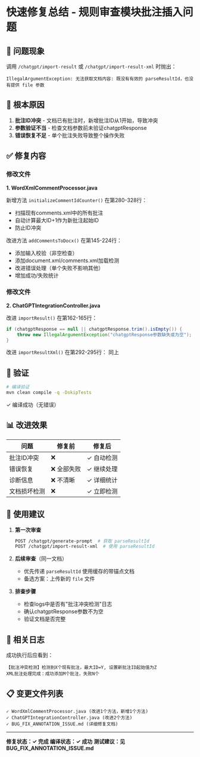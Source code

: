 # 快速修复总结 - 规则审查模块批注插入问题

## 🎯 问题现象

调用 `/chatgpt/import-result` 或 `/chatgpt/import-result-xml` 时抛出：
```
IllegalArgumentException: 无法获取文档内容: 既没有有效的 parseResultId，也没有提供 file 参数
```

## 🔧 根本原因

1. **批注ID冲突** - 文档已有批注时，新增批注ID从1开始，导致冲突
2. **参数验证不当** - 检查文档参数前未验证chatgptResponse
3. **错误恢复不足** - 单个批注失败导致整个操作失败

## ✅ 修复内容

### 修改文件

**1. WordXmlCommentProcessor.java**

新增方法 `initializeCommentIdCounter()` 在第280-328行：
- 扫描现有comments.xml中的所有批注
- 自动计算最大ID+1作为新批注起始ID
- 防止ID冲突

改进方法 `addCommentsToDocx()` 在第145-224行：
- 添加输入校验（非空检查）
- 添加document.xml/comments.xml加载检测
- 改进错误处理（单个失败不影响其他）
- 增加成功/失败统计

### 修改文件

**2. ChatGPTIntegrationController.java**

改进 `importResult()` 在第162-165行：
```java
if (chatgptResponse == null || chatgptResponse.trim().isEmpty()) {
    throw new IllegalArgumentException("chatgptResponse参数缺失或为空");
}
```

改进 `importResultXml()` 在第292-295行：
同上

## 🧪 验证

```bash
# 编译验证
mvn clean compile -q -DskipTests
```
✓ 编译成功（无错误）

## 📊 改进效果

| 问题 | 修复前 | 修复后 |
|-----|-------|-------|
| 批注ID冲突 | ❌ | ✓ 自动检测 |
| 错误恢复 | ❌ 全部失败 | ✓ 继续处理 |
| 诊断信息 | ❌ 不清晰 | ✓ 详细统计 |
| 文档损坏检测 | ❌ | ✓ 立即检测 |

## 🚀 使用建议

1. **第一次审查**
   ```bash
   POST /chatgpt/generate-prompt  # 获取 parseResultId
   POST /chatgpt/import-result-xml  # 使用 parseResultId
   ```

2. **后续审查**（同一文档）
   - 优先传递 `parseResultId` 使用缓存的带锚点文档
   - 备选方案：上传新的 `file` 文件

3. **排查步骤**
   - 检查logs中是否有"批注冲突检测"日志
   - 确认chatgptResponse参数不为空
   - 验证文档是否完整

## 📝 相关日志

成功执行后应看到：
```
【批注冲突检测】检测到X个现有批注，最大ID=Y, 设置新批注ID起始值为Z
XML批注处理完成：成功添加M个批注，失败N个
```

## 📋 变更文件列表

```
✓ WordXmlCommentProcessor.java (改进1个方法，新增1个方法)
✓ ChatGPTIntegrationController.java (改进2个方法)
✓ BUG_FIX_ANNOTATION_ISSUE.md (详细修复文档)
```

---

**修复状态：✓ 完成**
**编译状态：✓ 成功**
**测试建议：见 BUG_FIX_ANNOTATION_ISSUE.md**
